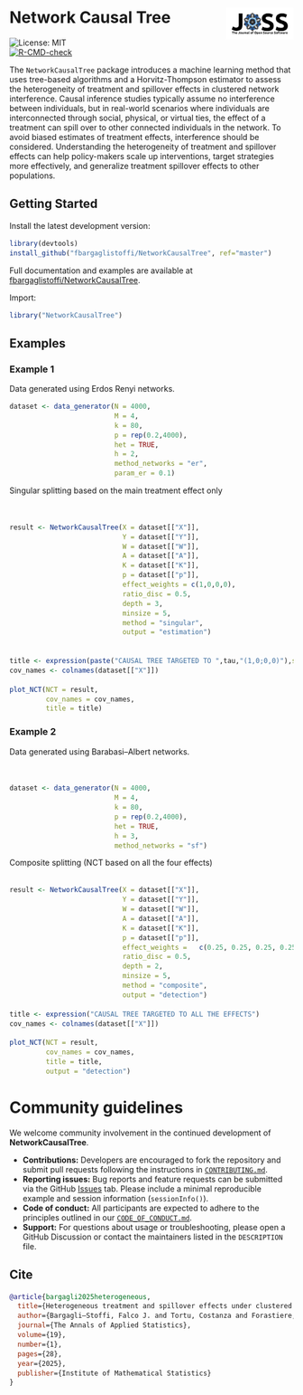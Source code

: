 # Network Causal Tree <img src="paper/images/JOSS_logo.png" align="right" width="120"/>

![License: MIT](https://img.shields.io/badge/License-MIT-yellow.svg)\
[![R-CMD-check](https://github.com/charliewang123/NetworkCausalTree/actions/workflows/R-CMD-check.yaml/badge.svg)](https://github.com/charliewang123/NetworkCausalTree/actions/workflows/R-CMD-check.yaml)

The `NetworkCausalTree` package introduces a machine learning method that uses tree-based algorithms and a Horvitz-Thompson estimator to assess the heterogeneity of treatment and spillover effects in clustered network interference. Causal inference studies typically assume no interference between individuals, but in real-world scenarios where individuals are interconnected through social, physical, or virtual ties, the effect of a treatment can spill over to other connected individuals in the network. To avoid biased estimates of treatment effects, interference should be considered. Understanding the heterogeneity of treatment and spillover effects can help policy-makers scale up interventions, target strategies more effectively, and generalize treatment spillover effects to other populations.

## Getting Started

Install the latest development version:

``` r
library(devtools)
install_github("fbargaglistoffi/NetworkCausalTree", ref="master")
```

Full documentation and examples are available at [fbargaglistoffi/NetworkCausalTree](https://github.com/fbargaglistoffi/NetworkCausalTree).

Import:

``` r
library("NetworkCausalTree")
```

## Examples

### Example 1

Data generated using Erdos Renyi networks.

``` r
dataset <- data_generator(N = 4000, 
                          M = 4,
                          k = 80, 
                          p = rep(0.2,4000), 
                          het = TRUE, 
                          h = 2, 
                          method_networks = "er", 
                          param_er = 0.1)
```

Singular splitting based on the main treatment effect only

``` r


result <- NetworkCausalTree(X = dataset[["X"]],
                            Y = dataset[["Y"]],
                            W = dataset[["W"]], 
                            A = dataset[["A"]],
                            K = dataset[["K"]],
                            p = dataset[["p"]], 
                            effect_weights = c(1,0,0,0),
                            ratio_disc = 0.5,
                            depth = 3,
                            minsize = 5, 
                            method = "singular",
                            output = "estimation")


title <- expression(paste("CAUSAL TREE TARGETED TO ",tau,"(1,0;0,0)"),sep="")
cov_names <- colnames(dataset[["X"]])

plot_NCT(NCT = result, 
         cov_names = cov_names,
         title = title)
```

### Example 2

Data generated using Barabasi–Albert networks.

``` r


dataset <- data_generator(N = 4000,
                          M = 4,
                          k = 80,
                          p = rep(0.2,4000),
                          het = TRUE,
                          h = 3,
                          method_networks = "sf")
```

Composite splitting (NCT based on all the four effects)

``` r

result <- NetworkCausalTree(X = dataset[["X"]],
                            Y = dataset[["Y"]],
                            W = dataset[["W"]],
                            A = dataset[["A"]],
                            K = dataset[["K"]],
                            p = dataset[["p"]],
                            effect_weights =   c(0.25, 0.25, 0.25, 0.25),
                            ratio_disc = 0.5,
                            depth = 2,
                            minsize = 5,
                            method = "composite",
                            output = "detection")

title <- expression("CAUSAL TREE TARGETED TO ALL THE EFFECTS")
cov_names <- colnames(dataset[["X"]])

plot_NCT(NCT = result, 
         cov_names = cov_names,
         title = title,
         output = "detection")
```

# Community guidelines

We welcome community involvement in the continued development of **NetworkCausalTree**.

-   **Contributions:** Developers are encouraged to fork the repository and submit pull requests following the instructions in [`CONTRIBUTING.md`](https://github.com/charliewang123/NetworkCausalTree/CONTRIBUTING.md).
-   **Reporting issues:** Bug reports and feature requests can be submitted via the GitHub [Issues](https://github.com/charliewang123/NetworkCausalTree/issues) tab. Please include a minimal reproducible example and session information (`sessionInfo()`).
-   **Code of conduct:** All participants are expected to adhere to the principles outlined in our [`CODE_OF_CONDUCT.md`](https://github.com/charliewang123/NetworkCausalTree/CODE_OF_CONDUCT.md).
-   **Support:** For questions about usage or troubleshooting, please open a GitHub Discussion or contact the maintainers listed in the `DESCRIPTION` file.

## Cite

``` bibtex
@article{bargagli2025heterogeneous,
  title={Heterogeneous treatment and spillover effects under clustered network interference},
  author={Bargagli–Stoffi, Falco J. and Tortu, Costanza and Forastiere, Laura and Wang, Charlie},
  journal={The Annals of Applied Statistics},
  volume={19},
  number={1},
  pages={28},
  year={2025},
  publisher={Institute of Mathematical Statistics}
}
```
